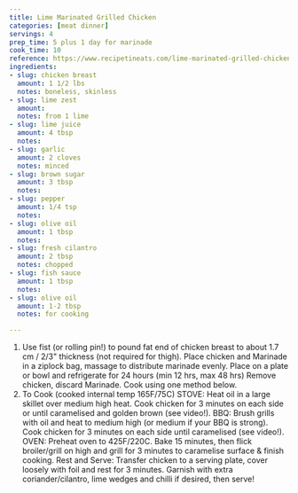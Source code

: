 ```yaml
---
title: Lime Marinated Grilled Chicken
categories: [meat dinner]
servings: 4
prep_time: 5 plus 1 day for marinade
cook_time: 10
reference: https://www.recipetineats.com/lime-marinated-grilled-chicken/
ingredients:
- slug: chicken breast
  amount: 1 1/2 lbs
  notes: boneless, skinless
- slug: lime zest
  amount:
  notes: from 1 lime
- slug: lime juice
  amount: 4 tbsp
  notes:
- slug: garlic
  amount: 2 cloves
  notes: minced
- slug: brown sugar
  amount: 3 tbsp
  notes:
- slug: pepper
  amount: 1/4 tsp
  notes:
- slug: olive oil
  amount: 1 tbsp
  notes:
- slug: fresh cilantro
  amount: 2 tbsp
  notes: chopped
- slug: fish sauce
  amount: 1 tbsp
  notes:
- slug: olive oil
  amount: 1-2 tbsp
  notes: for cooking

---
```


1. Use fist (or rolling pin!) to pound fat end of chicken breast to about 1.7 cm / 2/3" thickness (not required for thigh). Place chicken and Marinade in a ziplock bag, massage to distribute marinade evenly. Place on a plate or bowl and refrigerate for 24 hours (min 12 hrs, max 48 hrs) Remove chicken, discard Marinade. Cook using one method below.
2. To Cook (cooked internal temp 165F/75C)
STOVE: Heat oil in a large skillet over medium high heat. Cook chicken for 3 minutes on each side or until caramelised and golden brown (see video!).
BBQ: Brush grills with oil and heat to medium high (or medium if your BBQ is strong). Cook chicken for 3 minutes on each side until caramelised (see video!).
OVEN: Preheat oven to 425F/220C. Bake 15 minutes, then flick broiler/grill on high and grill for 3 minutes to caramelise surface & finish cooking.
Rest and Serve:
Transfer chicken to a serving plate, cover loosely with foil and rest for 3 minutes.
Garnish with extra coriander/cilantro, lime wedges and chilli if desired, then serve!

